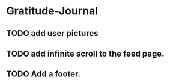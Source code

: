 # Gratitude-Journal

## TODO add user pictures

## TODO add infinite scroll to the feed page.

## TODO Add a footer.